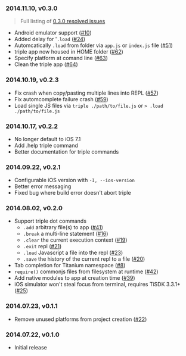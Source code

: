 ### 2014.11.10, v0.3.0

> Full listing of [0.3.0 resolved issues](https://github.com/tonylukasavage/triple/issues?q=milestone%3A0.3.0+is%3Aclosed)

* Android emulator support ([#10](https://github.com/tonylukasavage/triple/issues/10))
* Added delay for '`.load` ([#24](https://github.com/tonylukasavage/triple/issues/24))
* Automcatically `.load` from folder via `app.js` or `index.js` file ([#51](https://github.com/tonylukasavage/triple/pull/52))
* triple app now housed in HOME folder ([#62](https://github.com/tonylukasavage/triple/issues/62))
* Specify platform at comand line ([#63](https://github.com/tonylukasavage/triple/issues/63))
* Clean the triple app ([#64](https://github.com/tonylukasavage/triple/issues/64))

### 2014.10.19, v0.2.3

* Fix crash when copy/pasting multiple lines into REPL ([#57](https://github.com/tonylukasavage/triple/issues/57))
* Fix automcomplete failure crash ([#59](https://github.com/tonylukasavage/triple/issues/59))
* Load single JS files via `triple ./path/to/file.js` or `> .load ./path/to/file.js`

### 2014.10.17, v0.2.2

* No longer default to iOS 7.1
* Add .help triple command
* Better documentation for triple commands

### 2014.09.22, v0.2.1

* Configurable iOS version with `-I, --ios-version`
* Better error messaging
* Fixed bug where build error doesn't abort triple

### 2014.08.02, v0.2.0

* Support triple dot commands
	* `.add` arbitrary file(s) to app ([#41](https://github.com/tonylukasavage/triple/issues/41))
	* `.break` a multi-line statement ([#16](https://github.com/tonylukasavage/triple/issues/16))
	* `.clear` the current execution context ([#19](https://github.com/tonylukasavage/triple/issues/19))
	* `.exit` repl ([#21](https://github.com/tonylukasavage/triple/issues/21))
	* `.load` Javascript a file into the repl ([#23](https://github.com/tonylukasavage/triple/issues/23))
	* `.save` the history of the current repl to a file ([#20](https://github.com/tonylukasavage/triple/issues/20))
* Tab completion for Titanium namespace ([#8](https://github.com/tonylukasavage/triple/issues/8))
* `require()` commonjs files from filesystem at runtime ([#42](https://github.com/tonylukasavage/triple/issues/42))
* Add native modules to app at creation time ([#39](https://github.com/tonylukasavage/triple/pull/39))
* iOS simulator won't steal focus from terminal, requires TiSDK 3.3.1+ ([#25](https://github.com/tonylukasavage/triple/issues/25))

### 2014.07.23, v0.1.1

* Remove unused platforms from project creation ([#22](https://github.com/tonylukasavage/triple/issues/22))

### 2014.07.22, v0.1.0

* Initial release
